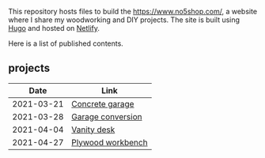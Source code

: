 This repository hosts files to build the https://www.no5shop.com/, a website where I share my woodworking and DIY projects. The site is built using [Hugo](https://gohugo.io/) and hosted on [Netlify](https://www.netlify.com/).

Here is a list of published contents.

## projects

|     Date      |      Link     |
| ------------- | ------------- |
|2021-03-21|[Concrete garage](https://www.no5shop.com/projects/concrete-garage/)|
|2021-03-28|[Garage conversion](https://www.no5shop.com/projects/garage-conversion/)|
|2021-04-04|[Vanity desk](https://www.no5shop.com/projects/vanity-desk/)|
|2021-04-27|[Plywood workbench](https://www.no5shop.com/projects/plywood-workbench/)|
